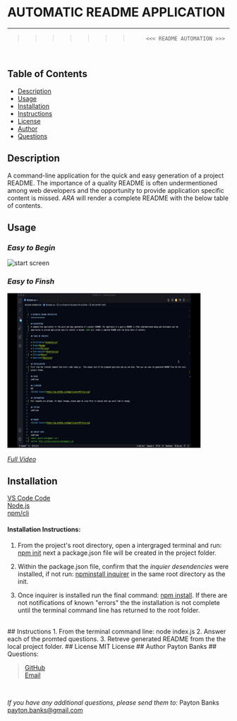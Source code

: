 # AUTOMATIC README APPLICATION
----
>>>>>>>          <<< README AUTOMATION >>>
<br>


## Table of Contents
* [Description](#description)
* [Usage](#usage)
* [Installation](#installation)
* [Instructions](#instructions)
* [License](#license)
* [Author](#questions)
* [Questions](#questions)

## Description
A command-line application for the quick and easy generation of a project README. The importance of a quality README is often undermentioned among web developers and the opportunity to provide application specific content is missed. *ARA* will render a complete README with the below table of contents. 
<br>


## Usage


### *Easy to Begin*
<img src="README-GENERATOR/images/readmebegin.gif" alt="start screen" width="87%" height="350" />
<br>

### *Easy to Finsh*
<img src="README-GENERATOR/images/readmefinal.gif" alt="start screen" width="87%" height="350" />
<br>

[*Full Video*](https://drive.google.com/file/d/1oUyVv3ToBvc9qYHKCgWUjnRa3g5sbExL/view)


## Installation
 [VS Code Code](https://code.visualstudio.com/download) <br>
 [Node.js](https://nodejs.org/en/download) <br>
 [npm/cli](https://github.com/npm/cli/releases/tag/v6.14.8)
<br>

    
#### Installation Instructions:
1. From the project's root directory, open a intergraged terminal and run: [npm init](https://docs.npmjs.com/cli/init) next a package.json file will be created in the project folder.
 
2. Within the package.json file, confirm that the *inquier desendencies* were installed, if not run: [npminstall inquirer](https://www.npmjs.com/package/inquirer) in the same root directory as the init.

3. Once inquirer is installed run the final command: [npm install](https://www.npmjs.com/package/npm-install). If there are not notifications of known "errors" the the installation is not complete until the terminal command line has returned to the root folder. 
<br>
## Instructions
1. From the terminal command line:
node index.js
2. Answer each of the promted questions.
3. Retreve generated README from the the local project folder.
## License 
MIT License
## Author
Payton Banks
## Questions:

> [GitHub](https://github.com/${data.questions}) <br>
>[Email](mailto:payton.banks@gmail.com?subject=Questions%20about%20README%20Generator&body=I%20have%20questions%20about%20your%20README%20App%20Generator?)

<br>

*If you have any additional questions, please send them to:* Payton Banks <br> [ payton.banks@gmail.com](mailto:payton.banks@gmail.com?subject=Questions%20about%20README%20Generator&body=I%20have%20questions%20about%20your%20README%20App%20Generator?)




